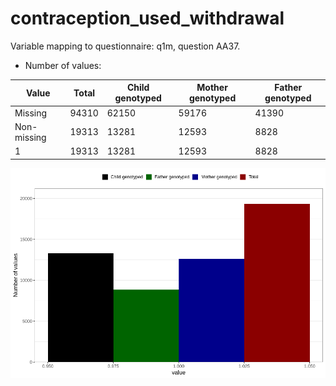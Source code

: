 # contraception_used_withdrawal
Variable mapping to questionnaire: q1m, question AA37.
- Number of values:

| Value | Total | Child genotyped | Mother genotyped | Father genotyped |
| ----- | ----- | --------------- | ---------------- | ---------------- |
| Missing | 94310 | 62150 | 59176 | 41390 |
| Non-missing | 19313 | 13281 | 12593 | 8828 |
| 1 | 19313 | 13281 | 12593 | 8828 |



![](contraception_used_withdrawal_n.png)



